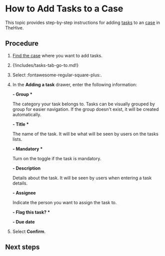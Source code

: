 # How to Add Tasks to a Case

This topic provides step-by-step instructions for adding [tasks](../tasks/about-tasks.md) to an [case](../cases/about-cases.md) in TheHive.

## Procedure

1. [Find the case](../search-for-cases/find-a-case.md) where you want to add tasks.

2. {!includes/tasks-tab-go-to.md!}

3. Select :fontawesome-regular-square-plus:.

4. In the **Adding a task** drawer, enter the following information:

    **- Group \***

    The category your task belongs to. Tasks can be visually grouped by group for easier navigation. If the group doesn't exist, it will be created automatically.

    **- Title \***

    The name of the task. It will be what will be seen by users on the tasks lists.

    **- Mandatory \***

    Turn on the toggle if the task is mandatory.

    **- Description**

    Details about the task. It will be seen by users when entering a task details.

    **- Assignee**

    Indicate the person you want to assign the task to.

    **- Flag this task? \***

    

    **- Due date**

5. Select **Confirm**.

## Next steps
